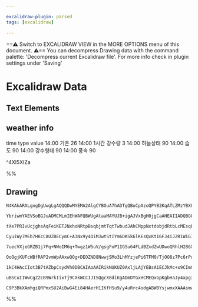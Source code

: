 ```yaml
---

excalidraw-plugin: parsed
tags: [excalidraw]

---
```

==⚠  Switch to EXCALIDRAW VIEW in the MORE OPTIONS menu of this document. ⚠== You can decompress Drawing data with the command palette: 'Decompress current Excalidraw file'. For more info check in plugin settings under 'Saving'


# Excalidraw Data
## Text Elements
weather info
---
time type value
14:00 기온 26
14:00 1시간 강수량 3
14:00 하늘상태 90
14:00 습도 90
14:00 강수형태 90
14:00 풍속 90

   ^4Xl5XlZa

%%
## Drawing
```compressed-json
N4KAkARALgngDgUwgLgAQQQDwMYEMA2AlgCYBOuA7hADTgQBuCpAzoQPYB2KqATLZMzYBXUtiRoIACyhQ4zZAHoFAc0JRJQgEYA6bGwC2CgF7N6hbEcK4OCtptbErHALRY8RMpWdx8Q1TdIEfARcZgRmBShcZQUebTiAdho6IIR9BA4oZm4AbXAwUDAi6HhxdEDsKI5lYOSiyEYWdi40HgT+YsbWTgA5TjFuAEYAZgAGMdHBngA2DshCDmIsbghc

YbriwmYAEVSoBGJuADMCMLmIEhWAFQBWUgAtaaMAYUJB+igAJVxBgH0jgCaAHEAIIADQBG0gR0I+HwAGVYLUJIIPFCIMwoKQ2ABrBAAdRI6m4fHyAixuIQiJgyPQqMu52xfkkHHC2TQg3ObDguGwahgQ1Go3O1hqZWFZIgmG4zgALAkAJzxAAcyoSM2Vo2m01lWvOArQzmGM20CoS2uGaoVwwVspuw3OmOxeOebHwbFIKwAxIMEL7fejNLyccomY

tXe7PRIvUcjghsAqFeiKETJNxhoNRtpBsqbjmtTqtTwbudJAhCMppNxtdobjdRtbLcMEsqFUXHQgDkNZQqeKMbjNM+dQ8I4ABJYjs1A5AC65yO5HSE+4HCEcMZwkWrOYU8K9RKiHTZIAvudNJviABRYLpTJT2fnIRwYi4faHDnq/O2jXjc5EDg4iua74H+bDYHi76oCc+BhPkp75HukCwIeEj7JgUDol0zQkgO5xYb0/RlDmP48LKubnAsSzShIu

CyuiWy7MEb7HKcCAUZBECymC+A3Nx9y4OiMJwtStIYm6DKSk6lKEsQxKtI6FJ4iJZRiWiG7MtuU6cpK3K8vygoSvuoq0oZxTUagzj2rWfYzNMkzWpqCrKvqMqysMwzZvZyrTDwpHKsMZEKc6CARh63r+n6SBnsGI5COGbphdGsbxomyapkMCqDNo0yDGaCrTAkA69mapblpWGGtIVHZdhyarTAFgyDLKw5MuOk65HOkoLrgS6Qau66SmGxCaUBA3

7uecVXjeGRZB1j7Pq+NWoIM6q+Twgz1W5uV/gsgFoP1IGSu64FLdBZxdZwUDwoQRhlH286XQAYj1sIGst5xoRV6AUCE6hMKgCxHGwAA6LjOM4oNQIQ6SoMhCCoPQBBCAgoNNcgQqoIADHWABRjvDTKjsro6My2ADtDgAgNaggCoNYAGEOAJPtqDDATROoIAGquABlNgCDA4AOwuoG2TMY4ArUOACPNvOjPzxM04AqGs83zHBoxjgCxK4AsYOi6Do

OoOgjKUFcWBfRAP2vmWpAAxwQOg+DEOZND8NwwjSMo3LhMYzjePi6TFM0/TjOO8z7Pc6rPuCyLsvyxL1PSwHoeoMrAfq5rkqfSCRDKC06DBEcGF4UwUPuEnFap9A3LonomS4AsTDLvtwFcqQFYLAQOvoSsBt/cbgMg2DltQzDtuI74DtRy7Mxu4M5NU3TDNu37Mti4HxPC5HTthxHIdL9HKuy3H6K4EIUBsJ84Q3WUWLIztrIABJlVWHLxDccHgJ

1kC4HAcCIot3B7tAZbpCsydVh0DBCAIAoAAIRikNUKUZ0AxljLAjYEBsAiECJkMc+x9CImCpA8KkUAwAMQaQZBUBUFpDAeBWK8VIzemSgmJMeCkEzWIfoR6sIERIhUvSQ4dCCEMLQRg6S6V5L5AQfQlBvDFJUjYSsDh8D8GEMYZ8YQlYRoci4XItBAB5HkfJYAGVUTwtIj0novXwG9bSxRZH6KYZda6t0SSmWEdw0RaRG5QDzinX+CAM4yJEUQsR

uBSCuIIWwCgZZcB9WrkIixTj9CXkWCCIJISQgcX8diKgADmDYGxHCMEQxGpKgbHaJy4xpg3FlLMIRGSsn4EhGgZUgwbjaBbBtBIzY/IBXaEIowbADAf0lH3ZGJI4J6OiQoyayjygXngaGEgNiygHQAdM4gWC0CIQgCAt0HEvTPAVNs7Zj1HrogPsoNc/jvSXm2Oc85+yIBDMiT4vheJNFQ04FOeZQi4CBDMMIZgQJa7EFmaNQ6xRurpAPosJgCxl

C9P3BkXAmhgiQRPmxSU2AiBwG4Ei84HAerH1IKfHSu9/y4uRrc4odgABW8YsjwmxXAAAsmwJYsS4UIpYjBBA4B4LQlhOED+x4QDHiAA=
```
%%